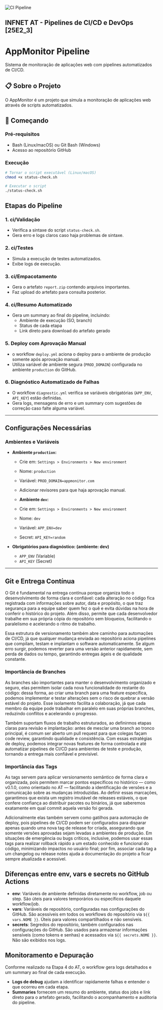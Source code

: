 ![CI Pipeline](https://img.shields.io/github/actions/workflow/status/taohansens/appmonitor-pipeline/ci.yml?branch=main)

## INFNET AT - Pipelines de CI/CD e DevOps [25E2_3]

# AppMonitor Pipeline

Sistema de monitoração de aplicações web com pipelines automatizados de CI/CD.

## 📋 Sobre o Projeto

O AppMonitor é um projeto que simula a monitoração de aplicações web através de scripts automatizados.

## 🚀 Começando

### Pré-requisitos

- Bash (Linux/macOS) ou Git Bash (Windows)
- Acesso ao repositório GitHub

### Execução

```bash
# Tornar o script executável (Linux/macOS)
chmod +x status-check.sh

# Executar o script
./status-check.sh
```

## Etapas do Pipeline

### 1. ci/Validação
- Verifica a sintaxe do script `status-check.sh`.
- Gera erro e logs claros caso haja problemas de sintaxe.

### 2. ci/Testes
- Simula a execução de testes automatizados.
- Exibe logs de execução.

### 3. ci/Empacotamento
- Gera o artefato `report.zip` contendo arquivos importantes.
- Faz upload do artefato para consulta posterior.

### 4. ci/Resumo Automatizado
- Gera um summary ao final do pipeline, incluindo:
  - Ambiente de execução (SO, branch)
  - Status de cada etapa
  - Link direto para download do artefato gerado

### 5. Deploy com Aprovação Manual
- o workflow `deploy.yml` aciona o deploy para o ambiente de produção somente após aprovação manual.
- Utiliza variável de ambiente segura (`PROD_DOMAIN`) configurada no ambiente `production` do GitHub.

### 6. Diagnóstico Automatizado de Falhas
- O workflow `diagnostic.yml` verifica se variáveis obrigatórias (`APP_ENV`, `API_KEY`) estão definidas.
- Gera logs, mensagens de erro e um summary com sugestões de correção caso falte alguma variável.

---

## Configurações Necessárias

### Ambientes e Variáveis

- **Ambiente `production`:**
  - Crie em: `Settings > Environments > New environment`
  - Nome: `production`
  - Variável: `PROD_DOMAIN=appmonitor.com`
  - Adicionar revisores para que haja aprovação manual.

  - **Ambiente `dev`:**
  - Crie em: `Settings > Environments > New environment`
  - Nome: `dev`
  - Variável: `APP_ENV=dev`
  - Secret: `API_KEY=random`

- **Obrigatórios para diagnóstico: (ambiente: dev)**
  - `APP_ENV` (Variable)
  - `API_KEY` (Secret)
---

## Git e Entrega Contínua

O Git é fundamental na entrega contínua porque organiza todo o desenvolvimento de forma clara e confiável: cada alteração no código fica registrada com informações sobre autor, data e propósito, o que traz segurança para a equipe saber quem fez o quê e evita dúvidas na hora de conferir o histórico do projeto.
Além disso, permite que cada desenvolvedor trabalhe em sua própria cópia do repositório sem bloqueios, facilitando o paralelismo e acelerando o ritmo de trabalho.

Essa estrutura de versionamento também abre caminho para automações de CI/CD, já que qualquer mudança enviada ao repositório aciona pipelines que compilam, testam e implantam o software automaticamente. Se algum erro surgir, podemos reverter para uma versão anterior rapidamente, sem perda de dados ou tempo, garantindo entregas ágeis e de qualidade constante.

### Importância de Branches

As branches são importantes para manter o desenvolvimento organizado e seguro, elas permitem isolar cada nova funcionalidade do restante do código: dessa forma, ao criar uma branch para uma feature específica, podemos implementar e testar alterações sem o risco de quebrar a versão estável do projeto.
Esse isolamento facilita a colaboração, já que cada membro da equipe pode trabalhar em paralelo em suas próprias branches, reduzindo conflitos e acelerando o progresso.

Também suportam fluxos de trabalho estruturados, ao definirmos etapas claras para revisão e implantação: antes de mesclar uma branch ao tronco principal, é comum ser aberto um pull request para que colegas façam code review, garantindo qualidade e consistência.
Com essas estratégias de deploy, podemos integrar novas features de forma controlada e até automatizar pipelines de CI/CD para ambientes de teste e produção, tornando a entrega mais confiável e previsível.

### Importância das Tags

As tags servem para aplicar versionamento semântico de forma clara e organizada, pois permitem marcar pontos específicos no histórico — como v0.1.0, como orientado no AT — facilitando a identificação de versões e a comunicação sobre as mudanças introduzidas. Ao definir essas marcações, garantimos que exista um registro imutável de releases estáveis, o que confere confiança ao distribuir pacotes ou binários, já que saberemos exatamente em qual commit aquela versão foi gerada.

Adicionalmente elas também servem como gatilhos para automação de deploy, pois pipelines de CI/CD podem ser configurados para disparar apenas quando uma nova tag de release for criada, assegurando que somente versões aprovadas sejam levadas a ambientes de produção. Em situações de emergência ou bugs críticos, inclusive, podemos usar essas tags para realizar rollback rápido a um estado conhecido e funcional do código, minimizando impactos no usuário final; por fim, associar cada tag a um changelog ou release notes ajuda a documentação do projeto a ficar sempre atualizada e acessível.

## Diferenças entre env, vars e secrets no GitHub Actions

- **env**: Variáveis de ambiente definidas diretamente no workflow, job ou step. São úteis para valores temporários ou específicos daquele workflow/job.
- **vars**: Variáveis de repositório, configuradas nas configurações do GitHub. São acessíveis em todos os workflows do repositório via `${{ vars.NOME }}`. Úteis para valores compartilhados e não sensíveis.
- **secrets**: Segredos do repositório, também configurados nas configurações do GitHub. São usados para armazenar informações sensíveis (como tokens e senhas) e acessados via `${{ secrets.NOME }}`. Não são exibidos nos logs.

## Monitoramento e Depuração

Conforme realizado na Etapa 4 do AT, o workflow gera logs detalhados e um summary ao final de cada execução.  
- **Logs de debug** ajudam a identificar rapidamente falhas e entender o que ocorreu em cada etapa.
- **Summaries** fornecem um resumo do ambiente, status dos jobs e link direto para o artefato gerado, facilitando o acompanhamento e auditoria do pipeline.
